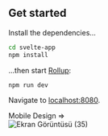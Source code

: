 ## Get started

Install the dependencies...

```bash
cd svelte-app
npm install
```

...then start [Rollup](https://rollupjs.org):

```bash
npm run dev
```

Navigate to [localhost:8080](http://localhost:8080).

Mobile Design => <br>
![Ekran Görüntüsü (35)](https://user-images.githubusercontent.com/78935299/168457079-4ebcffc4-78a4-4413-8204-6b3bc6615862.png)
